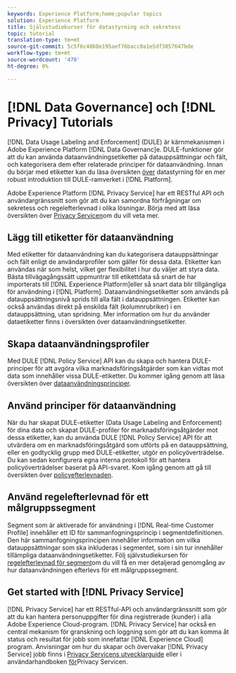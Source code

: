 ```yaml
---
keywords: Experience Platform;home;popular topics
solution: Experience Platform
title: Självstudiekurser för datastyrning och sekretess
topic: tutorial
translation-type: tm+mt
source-git-commit: 5c5f6c4868e195aef76bacc0a1e5df3857647bde
workflow-type: tm+mt
source-wordcount: '470'
ht-degree: 0%

---
```



# [!DNL Data Governance] och [!DNL Privacy] Tutorials

[!DNL Data Usage Labeling and Enforcement] (DULE) är kärnmekanismen i Adobe Experience Platform [!DNL Data Governanc]e. DULE-funktioner gör att du kan använda dataanvändningsetiketter på datauppsättningar och fält, och kategorisera dem efter relaterade principer för dataanvändning. Innan du börjar med etiketter kan du läsa översikten [över](../data-governance/home.md) datastyrning för en mer robust introduktion till DULE-ramverket i [!DNL Platform].

Adobe Experience Platform [!DNL Privacy Service] har ett RESTful API och användargränssnitt som gör att du kan samordna förfrågningar om sekretess och regelefterlevnad i olika lösningar. Börja med att läsa översikten över [Privacy Servicen](../privacy-service/home.md)om du vill veta mer.

## Lägg till etiketter för dataanvändning

Med etiketter för dataanvändning kan du kategorisera datauppsättningar och fält enligt de användarprofiler som gäller för dessa data. Etiketter kan användas när som helst, vilket ger flexibilitet i hur du väljer att styra data. Bästa tillvägagångssätt uppmuntrar till etikettdata så snart de har importerats till [!DNL Experience Platform]eller så snart data blir tillgängliga för användning i [!DNL Platform]. Dataanvändningsetiketter som används på datauppsättningsnivå sprids till alla fält i datauppsättningen. Etiketter kan också användas direkt på enskilda fält (kolumnrubriker) i en datauppsättning, utan spridning. Mer information om hur du använder dataetiketter finns i översikten över [](../data-governance/labels/overview.md)dataanvändningsetiketter.

## Skapa dataanvändningsprofiler

Med DULE [!DNL Policy Service] API kan du skapa och hantera DULE-principer för att avgöra vilka marknadsföringsåtgärder som kan vidtas mot data som innehåller vissa DULE-etiketter. Du kommer igång genom att läsa översikten över [dataanvändningsprinciper](../data-governance/policies/overview.md).

## Använd principer för dataanvändning

När du har skapat DULE-etiketter (Data Usage Labeling and Enforcement) för dina data och skapat DULE-profiler för marknadsföringsåtgärder mot dessa etiketter, kan du använda DULE [!DNL Policy Service] API för att utvärdera om en marknadsföringsåtgärd som utförts på en datauppsättning, eller en godtycklig grupp med DULE-etiketter, utgör en policyöverträdelse. Du kan sedan konfigurera egna interna protokoll för att hantera policyöverträdelser baserat på API-svaret. Kom igång genom att gå till översikten över [policyefterlevnaden](../data-governance/enforcement/overview.md).

## Använd regelefterlevnad för ett målgruppssegment

Segment som är aktiverade för användning i [!DNL Real-time Customer Profile] innehåller ett ID för sammanfogningsprincip i segmentdefinitionen. Den här sammanfogningsprincipen innehåller information om vilka datauppsättningar som ska inkluderas i segmentet, som i sin tur innehåller tillämpliga dataanvändningsetiketter. Följ självstudiekursen för [regelefterlevnad för segment](../segmentation/tutorials/governance.md)om du vill få en mer detaljerad genomgång av hur dataanvändningen efterlevs för ett målgruppssegment.

## Get started with [!DNL Privacy Service]

[!DNL Privacy Service] har ett RESTful-API och användargränssnitt som gör att du kan hantera personuppgifter för dina registrerade (kunder) i alla Adobe Experience Cloud-program. [!DNL Privacy Service] har också en central mekanism för granskning och loggning som gör att du kan komma åt status och resultat för jobb som innefattar [!DNL Experience Cloud] program. Anvisningar om hur du skapar och övervakar [!DNL Privacy Service] jobb finns i [Privacy Servicens utvecklarguide](../privacy-service/api/getting-started.md) eller i användarhandboken [för](../privacy-service/ui/overview.md)Privacy Servicen.